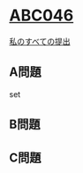 # [ABC046](https://beta.atcoder.jp/contests/abc046)  
[私のすべての提出](https://beta.atcoder.jp/contests/abc046/submissions?f.Task=&f.Language=&f.Status=&f.User=tokizo)  
  
## A問題  
set  
  
## B問題  

## C問題  
